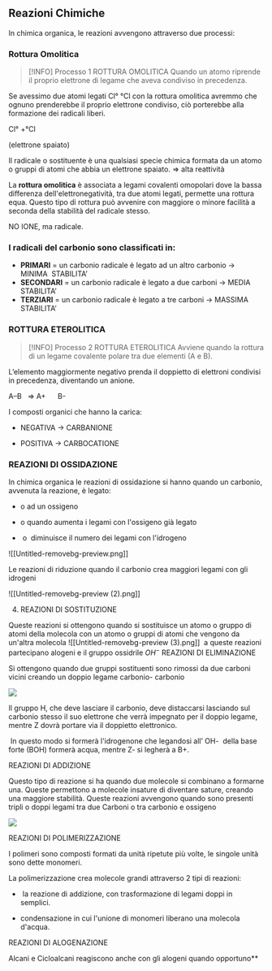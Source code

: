 
## Reazioni Chimiche

In chimica organica, le reazioni avvengono attraverso due processi:

### Rottura Omolitica

> [!INFO] Processo 1
> ROTTURA OMOLITICA
Quando un atomo riprende il proprio elettrone di legame che aveva condiviso in precedenza.


Se avessimo due atomi legati Cl° °Cl con la rottura omolitica avremmo che ognuno prenderebbe il proprio elettrone condiviso, ciò porterebbe alla formazione dei radicali liberi.

Cl° +°Cl 

(elettrone spaiato)

Il radicale o sostituente è una qualsiasi specie chimica formata da un atomo o gruppi di atomi che abbia un elettrone spaiato. ⇒ alta reattività

La **rottura omolitica** è associata a legami covalenti omopolari dove la bassa differenza dell'elettronegatività, tra due atomi legati, permette una rottura equa. Questo tipo di rottura può avvenire con maggiore o minore facilità a seconda della stabilità del radicale stesso.

NO IONE, ma radicale.





### I radicali del carbonio sono classificati in:

- **PRIMARI** = un carbonio radicale è legato ad un altro carbonio → MINIMA  STABILITA’
- **SECONDARI** = un carbonio radicale è legato a due carboni → MEDIA STABILITA’   
- **TERZIARI** = un carbonio radicale è legato a tre carboni → MASSIMA STABILITA’

### ROTTURA ETEROLITICA

> [!INFO] Processo 2
> ROTTURA ETEROLITICA
Avviene quando la rottura di un legame covalente polare tra due elementi (A e B).

L’elemento maggiormente negativo prenda il doppietto di elettroni condivisi in precedenza, diventando un anione.

A–B   ⇒ A+      B-

  
  
  

I composti organici che hanno la carica:

- NEGATIVA → CARBANIONE
    
- POSITIVA → CARBOCATIONE
    

 ###  REAZIONI DI OSSIDAZIONE


In chimica organica le reazioni di ossidazione si hanno quando un carbonio, avvenuta la reazione, è legato:

- o ad un ossigeno
    
- o quando aumenta i legami con l'ossigeno già legato
    
-  o  diminuisce il numero dei legami con l'idrogeno 
    

![[Untitled-removebg-preview.png]]

Le reazioni di riduzione quando il carbonio crea maggiori legami con gli idrogeni

![[Untitled-removebg-preview (2).png]]

4. REAZIONI DI SOSTITUZIONE

Queste reazioni si ottengono quando si sostituisce un atomo o gruppo di atomi della molecola con un atomo o gruppi di atomi che vengono da un'altra molecola
![[Untitled-removebg-preview (3).png]]
 a queste reazioni partecipano alogeni e il gruppo ossidrile  $OH^-$
REAZIONI DI ELIMINAZIONE

Si ottengono quando due gruppi sostituenti sono rimossi da due carboni vicini creando un doppio legame carbonio- carbonio

![](https://lh7-us.googleusercontent.com/iFWDzIpmq49fcTee0SSiTAndbIX-ap5r0THGMFBPegfeW_lU5FdboBhNramHo1E5nbjbcoSYpeGKDuSEXC09Fdy1Vqnf1PxLGIfr2HE2_PQIdp5CQqR7rQ_UGqiHXMezwrJ1Z7k3ORmPxv2D8IeLezc)

Il gruppo H, che deve lasciare il carbonio, deve distaccarsi lasciando sul carbonio stesso il suo elettrone che verrà impegnato per il doppio legame, mentre Z dovrà portare via il doppietto elettronico.

 In questo modo si formerà l'idrogenone che legandosi all’ OH-  della base forte (BOH) formerà acqua, mentre Z- si legherà a B+.

  

REAZIONI DI ADDIZIONE

Questo tipo di reazione si ha quando due molecole si combinano a formarne una. Queste permettono a molecole insature di diventare sature, creando una maggiore stabilità. Queste reazioni avvengono quando sono presenti  tripli o doppi legami tra due Carboni o tra carbonio e ossigeno 

  

![](https://lh7-us.googleusercontent.com/GvuF9LtrXo--CoZ6hCaOsnB1RfRq4bZZn4Nfz2gRkukjBlGKZRiV_WRf30NRjvrjNx6crt2wRgcxP4yuYc_WX7i5jfQP7MkpzyzDKiic4BNSawk6Z1XeciSSjesfNYALaKM7jC3Xo3kSOAQyAxmNwLA)

  
  

REAZIONI DI POLIMERIZZAZIONE

  

I polimeri sono composti formati da unità ripetute più volte, le singole unità sono dette monomeri. 

La polimerizzazione crea molecole grandi attraverso 2 tipi di reazioni:

-  la reazione di addizione, con trasformazione di legami doppi in semplici. 
    
- condensazione in cui l'unione di monomeri liberano una molecola d'acqua.
    

  
  

REAZIONI DI ALOGENAZIONE

  

Alcani e Cicloalcani reagiscono anche con gli alogeni quando opportuno**